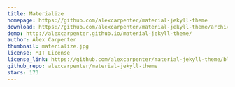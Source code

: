 ```yaml
---
title: Materialize
homepage: https://github.com/alexcarpenter/material-jekyll-theme
download: https://github.com/alexcarpenter/material-jekyll-theme/archive/gh-pages.zip
demo: http://alexcarpenter.github.io/material-jekyll-theme/
author: Alex Carpenter
thumbnail: materialize.jpg
license: MIT License
license_link: https://github.com/alexcarpenter/material-jekyll-theme/blob/gh-pages/LICENSE
github_repo: alexcarpenter/material-jekyll-theme
stars: 173
---
```


